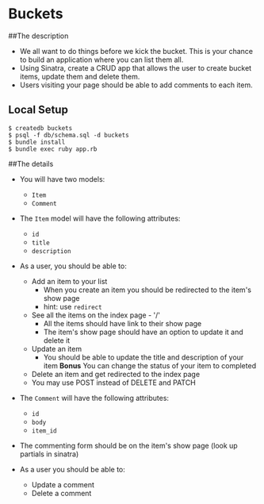 # Buckets

##The description
- We all want to do things before we kick the bucket. This is your chance to build an application where you can list them all.
- Using Sinatra, create a CRUD app that allows the user to create bucket items, update them and delete them. 
- Users visiting your page should be able to add comments to each item.

## Local Setup

    $ createdb buckets
    $ psql -f db/schema.sql -d buckets
    $ bundle install
    $ bundle exec ruby app.rb

##The details
- You will have two models:
	- `Item`
	- `Comment`

- The `Item` model will have the following attributes:
  - `id`
  - `title`
  - `description`
- As a user, you should be able to:
	- Add an item to your list
		- When you create an item you should be redirected to the item's show page
		- hint: use `redirect`
	- See all the items on the index page - '/'
		- All the items should have link to their show page 
		- The item's show page should have an option to update it and delete it
	- Update an item
		- You should be able to update the title and description of your item
		**Bonus** You can change the status of your item to completed
	- Delete an item and get redirected to the index page
	- You may use POST instead of DELETE and PATCH

- The `Comment` will have the following attributes:
	- `id`
	- `body`
	- `item_id`
- The commenting form should be on the item's show page (look up partials in sinatra)
- As a user you should be able to:
	- Update a comment
	- Delete a comment
